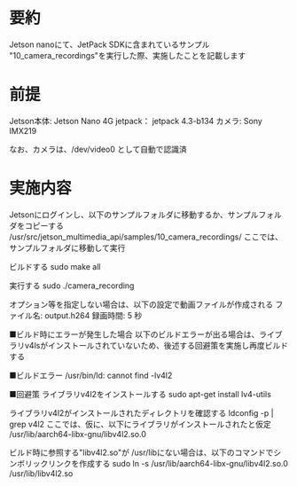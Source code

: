 <!--
title:   Jetson Nanoの動画録画サンプル "10_camera_recordings"を実行した際のメモ
tags:    JetsonNano
id:      4794295ddcfbaf14a939
private: false
-->
# 要約
Jetson nanoにて、JetPack SDKに含まれているサンプル "10_camera_recordings"を実行した際、実施したことを記載します

# 前提
Jetson本体: Jetson Nano 4G
jetpack： jetpack 4.3-b134
カメラ: Sony IMX219

なお、カメラは、/dev/video0 として自動で認識済

# 実施内容
Jetsonにログインし、以下のサンプルフォルダに移動するか、サンプルフォルダをコピーする
/usr/src/jetson_multimedia_api/samples/10_camera_recordings/
ここでは、サンプルフォルダに移動して実行

ビルドする
sudo make all

実行する
sudo ./camera_recording

オプション等を指定しない場合は、以下の設定で動画ファイルが作成される
ファイル名: output.h264
録画時間: 5 秒

■ビルド時にエラーが発生した場合
以下のビルドエラーが出る場合は、ライブラリv4lsがインストールされていないため、後述する回避策を実施し再度ビルドする

■ビルドエラー
/usr/bin/ld: cannot find -lv4l2

■回避策
ライブラリv4l2をインストールする
sudo apt-get install lv4-utils

ライブラリv4l2がインストールされたディレクトリを確認する
ldconfig -p | grep v4l2
ここでは、仮に、以下にライブラリがインストールされたと仮定
/usr/lib/aarch64-libx-gnu/libv4l2.so.0

ビルド時に参照する"libv4l2.so"が /usr/libにない場合は、以下のコマンドでシンボリックリンクを作成する
sudo ln -s /usr/lib/aarch64-libx-gnu/libv4l2.so.0 /usr/lib/libv4l2.so